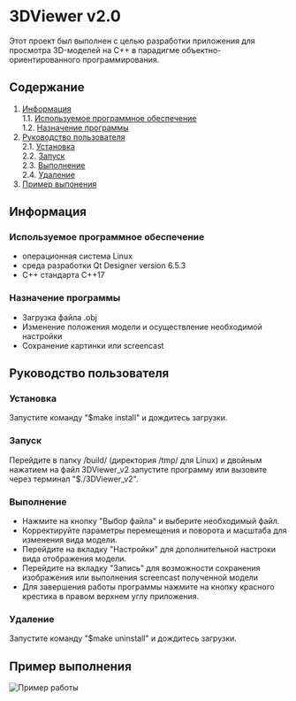 # 3DViewer v2.0

Этот проект был выполнен с целью разработки приложения для просмотра 3D-моделей на C++ в парадигме объектно-ориентированного программирования.


## Содержание
1. [Информация](#info) \
   1.1. [Используемое программное обеспечение](#OS) \
   1.2. [Назначение программы](#functionOfProgramm) 
2. [Руководство пользователя](#userManual) \
   2.1. [Установка](#installation) \
   2.2. [Запуск](#start) \
   2.3. [Выполнение](#run) \
   2.4. [Удаление](#delete)
3. [Пример выпонения](#example)
<div id='info'>

## Информация

<div id='OS'>

### Используемое программное обеспечение
- операционная система Linux
- среда разработки Qt Designer version 6.5.3 
- C++ стандарта C++17

<div id='functionOfProgramm'>

### Назначение программы
- Загрузка файла .obj
- Изменение положения модели и осуществление необходимой настройки 
- Сохранение картинки или screencast

<div id='userManual'>

## Руководство пользователя

<div id='installation'>

### Установка
Запустите команду "$make install" и дождитесь загрузки.

<div id='start'>

### Запуск
Перейдите в папку /build/ (директория /tmp/ для Linux) и двойным нажатием на файл 3DViewer_v2 запустите программу или вызовите через терминал "$./3DViewer_v2".

<div id='run'>

### Выполнение
- Нажмите на кнопку "Выбор файла" и выберите необходимый файл.
- Корректируйте параметры перемещения и поворота и масштаба для изменения вида модели.
- Перейдите на вкладку "Настройки" для дополнительной настроки вида отображения модели.
- Перейдите на вкладку "Запись" для возможности сохранения изображения или выполнения screencast полученной модели
- Для завершения работы программы нажмите на кнопку красного крестика в правом верхнем углу приложения.

<div id='delete'>

### Удаление
Запустите команду "$make uninstall" и дождитесь загрузки.

<div id='example'>

## Пример выполнения
![Пример работы](review.gif)